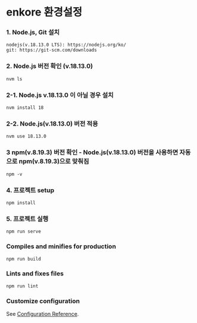 # enkore 환경설정

### 1. Node.js, Git 설치
```
nodejs(v.18.13.0 LTS): https://nodejs.org/ko/
git: https://git-scm.com/downloads
```
### 2. Node.js 버전 확인 (v.18.13.0)
```
nvm ls
```

### 2-1. Node.js v.18.13.0 이 아닐 경우 설치
```
nvm install 18
```

### 2-2. Node.js(v.18.13.0) 버전 적용
```
nvm use 18.13.0
```

### 3 npm(v.8.19.3) 버전 확인 - Node.js(v.18.13.0) 버전을 사용하면 자동으로 npm(v.8.19.3)으로 맞춰짐
```
npm -v
```

### 4. 프로젝트 setup
```
npm install
```

### 5. 프로젝트 실행
```
npm run serve
```

### Compiles and minifies for production
```
npm run build
```

### Lints and fixes files
```
npm run lint
```

### Customize configuration
See [Configuration Reference](https://cli.vuejs.org/config/).
